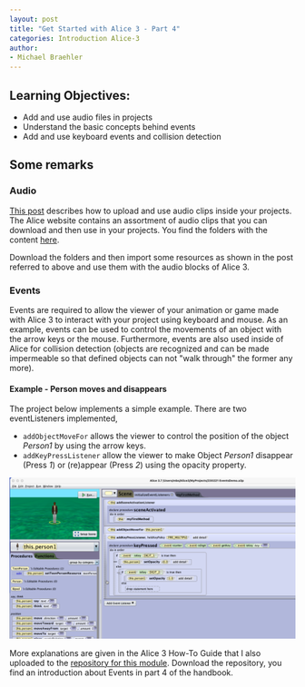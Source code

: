 ```yaml
---
layout: post
title: "Get Started with Alice 3 - Part 4"
categories: Introduction Alice-3
author:
- Michael Braehler
---
```


## Learning Objectives:
- Add and use audio files in projects
- Understand the basic concepts behind events
- Add and use keyboard events and collision detection


## Some remarks

### Audio

[This post](https://kidscoderepo.wordpress.com/2019/12/05/alice-3-audio-files-in-alice/) describes how to upload and use audio clips inside your projects. The Alice website contains an assortment of audio clips that you can download and then use in your projects. You find the folders with the content [here](https://www.alice.org/resources/alice-3-audioibrary/).

Download the folders and then import some resources as shown in the post referred to above and use them with the audio blocks of Alice 3.


### Events

Events are required to allow the viewer of your animation or game made with Alice 3 to interact with your project using keyboard and mouse. As an example, events can be used to control the movements of an object with the arrow keys or the mouse. Furthermore, events are also used inside of Alice for collision detection (objects are recognized and can be made impermeable so that defined objects can not "walk through" the former any more).

#### Example - Person moves and disappears

The project below implements a simple example. There are two eventListeners implemented,
- ```addObjectMoveFor``` allows the viewer to control the position of the object *Person1* by using the arrow keys.
- ```addKeyPressListener``` allow the viewer to make Object *Person1* disappear (Press *1*) or (re)appear (Press *2*) using the opacity property.

![Alice3-Events1](/assets/230221_AliceEvents1.png)

More explanations are given in the Alice 3 How-To Guide that I also uploaded to the [repository for this module](https://github.com/mibrs/Alice3Coding). Download the repository, you find an introduction about Events in part 4 of the handbook.
